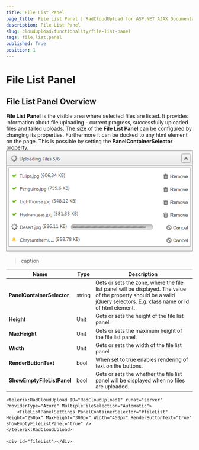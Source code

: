 ```yaml
---
title: File List Panel
page_title: File List Panel | RadCloudUpload for ASP.NET AJAX Documentation
description: File List Panel
slug: cloudupload/functionality/file-list-panel
tags: file,list,panel
published: True
position: 1
---
```


# File List Panel



## File List Panel Overview

**File List Panel** is the visible area where selected files are listed. It provides information about file uploading - current progress, successfully uploaded files and failed uploads. The size of the **File List Panel** can be configured by changing its properties. Furthermore it can be docked to any html element on the page. This is possible by setting the **PanelContainerSelector** property.![cloudupload-panel-section](images/cloudupload-panel-section.png)


>caption  

| Name | Type | Description |
| ------ | ------ | ------ |
| **PanelContainerSelector** |string|Gets or sets the zone, where the file list panel will be displayed. The value of the property should be a valid jQuery selectors. E.g. class name or Id of html element.|
| **Height** |Unit|Gets or sets the height of the file list panel.|
| **MaxHeight** |Unit|Gets or sets the maximum height of the file list panel.|
| **Width** |Unit|Gets or sets the width of the file list panel.|
| **RenderButtonText** |bool|When set to true enables rendering of text on the buttons.|
| **ShowEmptyFileListPanel** |bool|Gets or sets the whether the file list panel will be displayed when no files are uploaded.|

````ASP.NET
<telerik:RadCloudUpload ID="RadCloudUpload1" runat="server" ProviderType="Azure" MultipleFileSelection="Automatic">
	<FileListPanelSettings PanelContainerSelector="#fileList" Height="250px" MaxHeight="300px" Width="450px" RenderButtonText="true" ShowEmptyFileListPanel="true" />
</telerik:RadCloudUpload>

<div id="fileList"></div>
````


